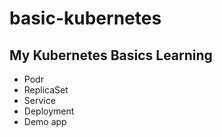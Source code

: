 # basic-kubernetes
## My Kubernetes Basics Learning
- Podr
- ReplicaSet
- Service
- Deployment
- Demo app